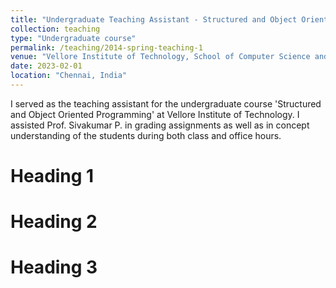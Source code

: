 ```yaml
---
title: "Undergraduate Teaching Assistant - Structured and Object Oriented Programming"
collection: teaching
type: "Undergraduate course"
permalink: /teaching/2014-spring-teaching-1
venue: "Vellore Institute of Technology, School of Computer Science and Engineering"
date: 2023-02-01
location: "Chennai, India"
---
```


I served as the teaching assistant for the undergraduate course 'Structured and Object Oriented Programming' at Vellore Institute of Technology. I  assisted Prof. Sivakumar P. in grading assignments as well as in concept understanding of the students during both class and office hours.

Heading 1
======

Heading 2
======

Heading 3
======
